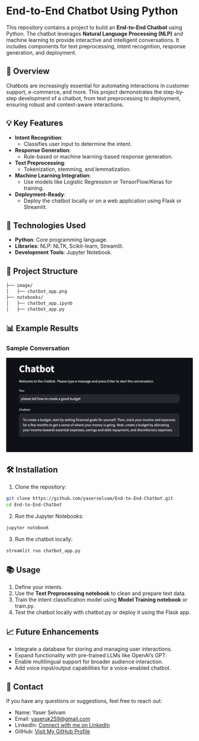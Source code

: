 # End-to-End Chatbot Using Python

This repository contains a project to build an **End-to-End Chatbot** using Python. The chatbot leverages **Natural Language Processing (NLP)** and machine learning to provide interactive and intelligent conversations. It includes components for text preprocessing, intent recognition, response generation, and deployment.

## 📌 Overview

Chatbots are increasingly essential for automating interactions in customer support, e-commerce, and more. This project demonstrates the step-by-step development of a chatbot, from text preprocessing to deployment, ensuring robust and context-aware interactions.

## 💡 Key Features

- **Intent Recognition**:
  - Classifies user input to determine the intent.
- **Response Generation**:
  - Rule-based or machine learning-based response generation.
- **Text Preprocessing**:
  - Tokenization, stemming, and lemmatization.
- **Machine Learning Integration**:
  - Use models like Logistic Regression or TensorFlow/Keras for training.
- **Deployment-Ready**:
  - Deploy the chatbot locally or on a web application using Flask or Streamlit.

## 🚀 Technologies Used

- **Python**: Core programming language.
- **Libraries**: NLP: NLTK, Scikit-learn, Streamlit.
- **Development Tools**: Jupyter Notebook.

## 📂 Project Structure

```
├── image/
│   ├── chatbot_app.png
├── notebooks/
│   ├── chatbot_app.ipynb            
│   ├── chatbot_app.py    
```

## 📊 Example Results

### Sample Conversation

![Chatbot Example](./image/chatbot_app.png)

## 🛠️ Installation

1.	Clone the repository:
   
```bash
git clone https://github.com/yaserselvam/End-to-End-Chatbot.git
cd End-to-End-Chatbot
```

2.	Run the Jupyter Notebooks:

```bash
jupyter notebook
```

3. Run the chatbot locally:

```bash
streamlit run chatbot_app.py
```

## 📚 Usage

1.	Define your intents.
2.	Use the **Text Preprocessing notebook** to clean and prepare text data.
3.	Train the intent classification model using **Model Training notebook** or train.py.
4.	Test the chatbot locally with chatbot.py or deploy it using the Flask app.

## 📈 Future Enhancements

- Integrate a database for storing and managing user interactions.
- Expand functionality with pre-trained LLMs like OpenAI’s GPT.
- Enable multilingual support for broader audience interaction.
- Add voice input/output capabilities for a voice-enabled chatbot.

## 💌 Contact

If you have any questions or suggestions, feel free to reach out:
- Name: Yaser Selvam
- Email: yaseruk259@gmail.com
- LinkedIn: [Connect with me on LinkedIn](https://www.linkedin.com/in/yaserselvam)
- GitHub: [Visit My GitHub Profile](https://github.com/yaserselvam)
